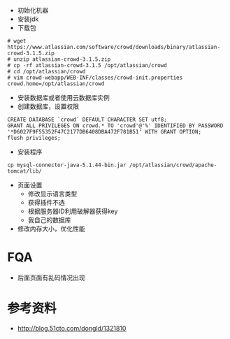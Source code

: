 - 初始化机器
- 安装jdk
- 下载包
```
# wget https://www.atlassian.com/software/crowd/downloads/binary/atlassian-crowd-3.1.5.zip
# unzip atlassian-crowd-3.1.5.zip
# cp -rf atlassian-crowd-3.1.5 /opt/atlassian/crowd
# cd /opt/atlassian/crowd
# vim crowd-webapp/WEB-INF/classes/crowd-init.properties
crowd.home=/opt/atlassian/crowd
```
- 安装数据库或者使用云数据库实例
- 创建数据库，设置权限
```
CREATE DATABASE `crowd` DEFAULT CHARACTER SET utf8;
GRANT ALL PRIVILEGES ON crowd.* TO 'crowd'@'%' IDENTIFIED BY PASSWORD '*D6027F9F55352F47C2177DB6408DBA472F781B51' WITH GRANT OPTION;
flush privileges;
```
- 安装程序
```
cp mysql-connector-java-5.1.44-bin.jar /opt/atlassian/crowd/apache-tomcat/lib/

```
- 页面设置
  - 修改显示语言类型
  - 获得插件不选
  - 根据服务器ID利用破解器获得key
  - 我自己的数据库
- 修改内存大小，优化性能

# FQA
- 后面页面有乱码情况出现

# 参考资料
- http://blog.51cto.com/dongld/1321810
